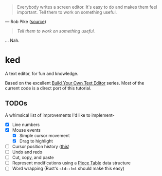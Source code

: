 > Everybody writes a screen editor. It's easy to do and makes them feel important. Tell them to work on something useful.

— Rob Pike ([source](https://news.ycombinator.com/item?id=20607261))

> _Tell them to work on something useful._

...
Nah.

# ked
A text editor, for fun and knowledge.

Based on the excellent [Build Your Own Text Editor](https://viewsourcecode.org/snaptoken/kilo/) series.
Most of the current code is a direct port of this tutorial.

## TODOs
A whimsical list of improvements I'd like to implement-
- [x] Line numbers
- [x] Mouse events
    - [x] Simple cursor movement
    - [x] Drag to highlight
- [ ] Cursor position history ([this](https://austinhenley.com/blog/images/textcursor.gif))
- [ ] Undo and redo
- [ ] Cut, copy, and paste
- [ ] Represent modifications using a [Piece Table](https://en.wikipedia.org/wiki/Piece_table) data structure
- [ ] Word wrapping (Rust's `std::fmt` should make this easy)
